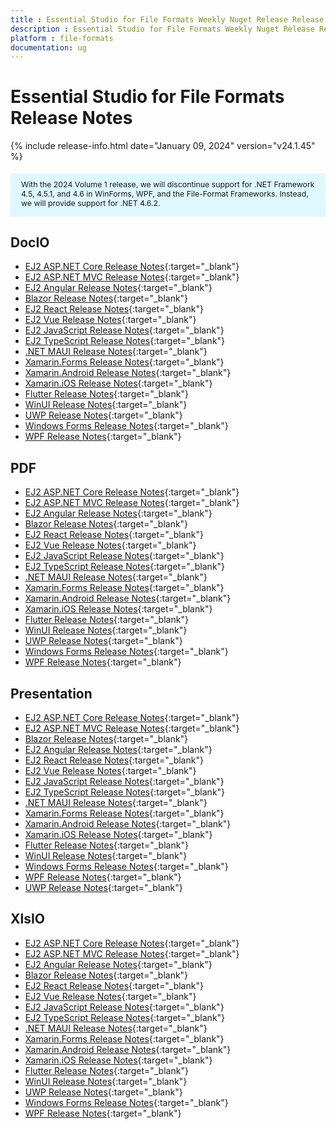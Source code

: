 ```yaml
---
title : Essential Studio for File Formats Weekly Nuget Release Release Notes  
description : Essential Studio for File Formats Weekly Nuget Release Release Notes  
platform : file-formats
documentation: ug
---
```


# Essential Studio for File Formats  Release Notes  

{% include release-info.html date="January 09, 2024" version="v24.1.45" %} 

<style>
#license {
    font-size: .88em!important;
	margin-top: 1.5em;     
	margin-bottom: 1.5em;
    background-color: #def8ff;
    padding: 10px 17px 14px;
}
</style>

<div id="license">
With the 2024 Volume 1 release, we will discontinue support for .NET Framework 4.5, 4.5.1, and 4.6 in WinForms, WPF, and the File-Format Frameworks. Instead, we will provide support for .NET 4.6.2.
</div>


## DocIO

* [EJ2 ASP.NET Core Release Notes](https://ej2.syncfusion.com/aspnetcore/documentation/release-notes/24.1.45#docio){:target="_blank"}
* [EJ2 ASP.NET MVC Release Notes](https://ej2.syncfusion.com/aspnetmvc/documentation/release-notes/24.1.45#docio){:target="_blank"}
* [EJ2 Angular Release Notes](https://ej2.syncfusion.com/angular/documentation/release-notes/24.1.45#docio){:target="_blank"}
* [Blazor Release Notes](https://blazor.syncfusion.com/documentation/release-notes/24.1.45#docio){:target="_blank"}
* [EJ2 React Release Notes](https://ej2.syncfusion.com/react/documentation/release-notes/24.1.45#docio){:target="_blank"}
* [EJ2 Vue  Release Notes](https://ej2.syncfusion.com/vue/documentation/release-notes/24.1.45#docio){:target="_blank"}
* [EJ2 JavaScript Release Notes](https://ej2.syncfusion.com/javascript/documentation/release-notes/24.1.45#docio){:target="_blank"}
* [EJ2 TypeScript Release Notes](https://ej2.syncfusion.com/documentation/release-notes/24.1.45#docio){:target="_blank"}
* [.NET MAUI Release Notes](/maui/release-notes/v24.1.45#docio){:target="_blank"}
* [Xamarin.Forms Release Notes](/xamarin/release-notes/v24.1.45#docio){:target="_blank"}
* [Xamarin.Android Release Notes](/xamarin-android/release-notes/v24.1.45#docio){:target="_blank"}
* [Xamarin.iOS Release Notes](/xamarin-ios/release-notes/v24.1.45#docio){:target="_blank"}
* [Flutter Release Notes](/flutter/release-notes/v24.1.45#docio){:target="_blank"}
* [WinUI Release Notes](/winui/release-notes/v24.1.45#docio){:target="_blank"}
* [UWP Release Notes](/uwp/release-notes/v24.1.45#docio){:target="_blank"}
* [Windows Forms Release Notes](/windowsforms/release-notes/v24.1.45#docio){:target="_blank"}
* [WPF Release Notes](/wpf/release-notes/v24.1.45#docio){:target="_blank"}



## PDF

* [EJ2 ASP.NET Core Release Notes](https://ej2.syncfusion.com/aspnetcore/documentation/release-notes/24.1.45#pdf){:target="_blank"}
* [EJ2 ASP.NET MVC Release Notes](https://ej2.syncfusion.com/aspnetmvc/documentation/release-notes/24.1.45#pdf){:target="_blank"}
* [EJ2 Angular Release Notes](https://ej2.syncfusion.com/angular/documentation/release-notes/24.1.45#pdf){:target="_blank"}
* [Blazor Release Notes](https://blazor.syncfusion.com/documentation/release-notes/24.1.45#pdf){:target="_blank"}
* [EJ2 React Release Notes](https://ej2.syncfusion.com/react/documentation/release-notes/24.1.45#pdf){:target="_blank"}
* [EJ2 Vue  Release Notes](https://ej2.syncfusion.com/vue/documentation/release-notes/24.1.45#pdf){:target="_blank"}
* [EJ2 JavaScript Release Notes](https://ej2.syncfusion.com/javascript/documentation/release-notes/24.1.45#pdf){:target="_blank"}
* [EJ2 TypeScript Release Notes](https://ej2.syncfusion.com/documentation/release-notes/24.1.45#pdf){:target="_blank"}
* [.NET MAUI Release Notes](/maui/release-notes/v24.1.45#pdf){:target="_blank"}
* [Xamarin.Forms Release Notes](/xamarin/release-notes/v24.1.45#pdf){:target="_blank"}
* [Xamarin.Android Release Notes](/xamarin-android/release-notes/v24.1.45#pdf){:target="_blank"}
* [Xamarin.iOS Release Notes](/xamarin-ios/release-notes/v24.1.45#pdf){:target="_blank"}
* [Flutter Release Notes](/flutter/release-notes/v24.1.45#pdf){:target="_blank"}
* [WinUI Release Notes](/winui/release-notes/v24.1.45#pdf){:target="_blank"}
* [UWP Release Notes](/uwp/release-notes/v24.1.45#pdf){:target="_blank"}
* [Windows Forms Release Notes](/windowsforms/release-notes/v24.1.45#pdf){:target="_blank"}
* [WPF Release Notes](/wpf/release-notes/v24.1.45#pdf){:target="_blank"}


## Presentation

* [EJ2 ASP.NET Core Release Notes](https://ej2.syncfusion.com/aspnetcore/documentation/release-notes/24.1.45#presentation){:target="_blank"}
* [EJ2 ASP.NET MVC Release Notes](https://ej2.syncfusion.com/aspnetmvc/documentation/release-notes/24.1.45#presentation){:target="_blank"}
* [Blazor Release Notes](https://blazor.syncfusion.com/documentation/release-notes/24.1.45#presentation){:target="_blank"}
* [EJ2 Angular Release Notes](https://ej2.syncfusion.com/angular/documentation/release-notes/24.1.45#presentation){:target="_blank"}
* [EJ2 React Release Notes](https://ej2.syncfusion.com/react/documentation/release-notes/24.1.45#presentation){:target="_blank"}
* [EJ2 Vue  Release Notes](https://ej2.syncfusion.com/vue/documentation/release-notes/24.1.45#presentation){:target="_blank"}
* [EJ2 JavaScript Release Notes](https://ej2.syncfusion.com/javascript/documentation/release-notes/24.1.45#presentation){:target="_blank"}
* [EJ2 TypeScript Release Notes](https://ej2.syncfusion.com/documentation/release-notes/24.1.45#presentation){:target="_blank"}
* [.NET MAUI Release Notes](/maui/release-notes/v24.1.45#presentation){:target="_blank"}
* [Xamarin.Forms Release Notes](/xamarin/release-notes/v24.1.45#presentation){:target="_blank"}
* [Xamarin.Android Release Notes](/xamarin-android/release-notes/v24.1.45#presentation){:target="_blank"}
* [Xamarin.iOS Release Notes](/xamarin-ios/release-notes/v24.1.45#presentation){:target="_blank"}
* [Flutter Release Notes](/flutter/release-notes/v24.1.45#presentation){:target="_blank"}
* [WinUI Release Notes](/winui/release-notes/v24.1.45#presentation){:target="_blank"}
* [Windows Forms Release Notes](/windowsforms/release-notes/v24.1.45#presentation){:target="_blank"}
* [WPF Release Notes](/wpf/release-notes/v24.1.45#presentation){:target="_blank"}
* [UWP Release Notes](/uwp/release-notes/v24.1.45#presentation){:target="_blank"}



## XlsIO

* [EJ2 ASP.NET Core Release Notes](https://ej2.syncfusion.com/aspnetcore/documentation/release-notes/24.1.45#xlsio){:target="_blank"}
* [EJ2 ASP.NET MVC Release Notes](https://ej2.syncfusion.com/aspnetmvc/documentation/release-notes/24.1.45#xlsio){:target="_blank"}
* [EJ2 Angular Release Notes](https://ej2.syncfusion.com/angular/documentation/release-notes/24.1.45#xlsio){:target="_blank"}
* [Blazor Release Notes](https://blazor.syncfusion.com/documentation/release-notes/24.1.45#xlsio){:target="_blank"}
* [EJ2 React Release Notes](https://ej2.syncfusion.com/react/documentation/release-notes/24.1.45#xlsio){:target="_blank"}
* [EJ2 Vue  Release Notes](https://ej2.syncfusion.com/vue/documentation/release-notes/24.1.45#xlsio){:target="_blank"}
* [EJ2 JavaScript Release Notes](https://ej2.syncfusion.com/javascript/documentation/release-notes/24.1.45#xlsio){:target="_blank"}
* [EJ2 TypeScript Release Notes](https://ej2.syncfusion.com/documentation/release-notes/24.1.45#xlsio){:target="_blank"}
* [.NET MAUI Release Notes](/maui/release-notes/v24.1.45#xlsio){:target="_blank"}
* [Xamarin.Forms Release Notes](/xamarin/release-notes/v24.1.45#xlsio){:target="_blank"}
* [Xamarin.Android Release Notes](/xamarin-android/release-notes/v24.1.45#xlsio){:target="_blank"}
* [Xamarin.iOS Release Notes](/xamarin-ios/release-notes/v24.1.45#xlsio){:target="_blank"}
* [Flutter Release Notes](/flutter/release-notes/v24.1.45#xlsio){:target="_blank"}
* [WinUI Release Notes](/winui/release-notes/v24.1.45#xlsio){:target="_blank"}
* [UWP Release Notes](/uwp/release-notes/v24.1.45#xlsio){:target="_blank"}
* [Windows Forms Release Notes](/windowsforms/release-notes/v24.1.45#xlsio){:target="_blank"}
* [WPF Release Notes](/wpf/release-notes/v24.1.45#xlsio){:target="_blank"}


